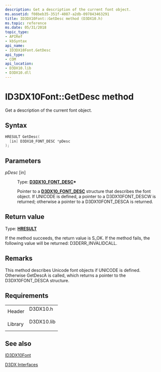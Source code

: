 ```yaml
---
description: Get a description of the current font object.
ms.assetid: f08beb35-351f-4087-a2db-097843463291
title: ID3DX10Font::GetDesc method (D3DX10.h)
ms.topic: reference
ms.date: 05/31/2018
topic_type: 
- APIRef
- kbSyntax
api_name: 
- ID3DX10Font.GetDesc
api_type: 
- COM
api_location: 
- D3DX10.lib
- D3DX10.dll
---
```


# ID3DX10Font::GetDesc method

Get a description of the current font object.

## Syntax


```C++
HRESULT GetDesc(
  [in] D3DX10_FONT_DESC *pDesc
);
```



## Parameters

<dl> <dt>

*pDesc* \[in\]
</dt> <dd>

Type: **[**D3DX10\_FONT\_DESC**](d3dx10-font-desc.md)\***

Pointer to a [**D3DX10\_FONT\_DESC**](d3dx10-font-desc.md) structure that describes the font object. If UNICODE is defined, a pointer to a D3DX10FONT\_DESCW is returned; otherwise a pointer to a D3DX10FONT\_DESCA is returned.

</dd> </dl>

## Return value

Type: **[**HRESULT**](https://msdn.microsoft.com/library/Bb401631(v=MSDN.10).aspx)**

If the method succeeds, the return value is S\_OK. If the method fails, the following value will be returned: D3DERR\_INVALIDCALL.

## Remarks

This method describes Unicode font objects if UNICODE is defined. Otherwise GetDescA is called, which returns a pointer to the D3DX10FONT\_DESCA structure.

## Requirements



|                    |                                                                                       |
|--------------------|---------------------------------------------------------------------------------------|
| Header<br/>  | <dl> <dt>D3DX10.h</dt> </dl>   |
| Library<br/> | <dl> <dt>D3DX10.lib</dt> </dl> |



## See also

<dl> <dt>

[ID3DX10Font](id3dx10font.md)
</dt> <dt>

[D3DX Interfaces](d3d10-graphics-reference-d3dx10-interfaces.md)
</dt> </dl>

 

 




